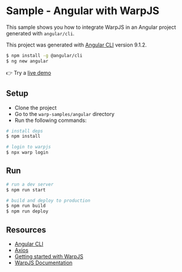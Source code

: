 # Sample - Angular with WarpJS

This sample shows you how to integrate WarpJS in an Angular project generated with `angular/cli`.

This project was generated with [Angular CLI](https://github.com/angular/angular-cli) version 9.1.2.

```bash
$ npm install -g @angular/cli
$ ng new angular
```

👉 Try a [live demo](https://warpjs-b45bk2bxad26645dbbmfd33ih.storage.googleapis.com/index.html)

## Setup

- Clone the project
- Go to the `warp-samples/angular` directory
- Run the following commands:

```bash
# install deps
$ npm install

# login to warpjs
$ npx warp login
```

## Run

```bash
# run a dev server
$ npm run start

# build and deploy to production
$ npm run build
$ npm run deploy
```

## Resources

- [Angular CLI](https://angular.io/cli)
- [Axios](https://github.com/axios/axios)
- [Getting started with WarpJS](https://warpjs.dev/docs/getting-started)
- [WarpJS Documentation](https://warpjs.dev)
